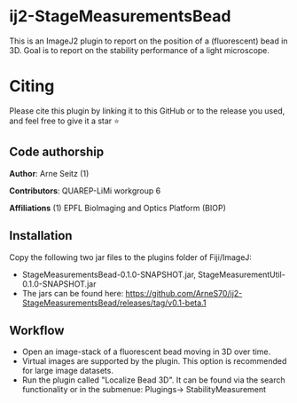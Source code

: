 # ij2-StageMeasurementsBead
This is an ImageJ2 plugin to report on the position of a (fluorescent) bead in 3D. Goal is to report on the stability performance of a light microscope.

# Citing
Please cite this plugin by linking it to this GitHub or to the release you used, and feel free to give it a star ⭐️

## Code authorship
**Author**: Arne Seitz (1)

**Contributors**: QUAREP-LiMi workgroup 6

**Affiliations**
(1) EPFL BioImaging and Optics Platform (BIOP)

## Installation
Copy the following two jar files to the plugins folder of Fiji/ImageJ:
- StageMeasurementsBead-0.1.0-SNAPSHOT.jar, StageMeasurementUtil-0.1.0-SNAPSHOT.jar
- The jars can be found here:
https://github.com/ArneS70/ij2-StageMeasurementsBead/releases/tag/v0.1-beta.1

## Workflow
- Open an image-stack of a fluorescent bead moving in 3D over time.
- Virtual images are supported by the plugin. This option is recommended for large image datasets.
- Run the plugin called "Localize Bead 3D". It can be found via the search functionality or in the submenue: Plugings-> StabilityMeasurement



